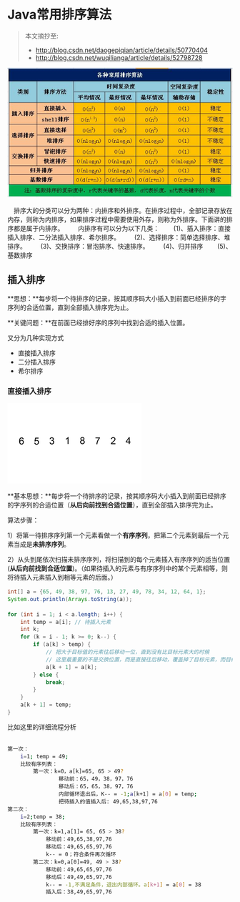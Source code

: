 # Java常用排序算法

> 本文摘抄至: 
> * http://blog.csdn.net/daogepiqian/article/details/50770404 
> * http://blog.csdn.net/wuqilianga/article/details/52798728

![](/assets/java_height_base/21457204_1326898064RUxx.jpg)

　排序大的分类可以分为两种：内排序和外排序。在排序过程中，全部记录存放在内存，则称为内排序，如果排序过程中需要使用外存，则称为外排序。下面讲的排序都是属于内排序。
　　内排序有可以分为以下几类：
　　(1)、插入排序：直接插入排序、二分法插入排序、希尔排序。
　　(2)、选择排序：简单选择排序、堆排序。
　　(3)、交换排序：冒泡排序、快速排序。
　　(4)、归并排序
　　(5)、基数排序

## 插入排序
**思想：**每步将一个待排序的记录，按其顺序码大小插入到前面已经排序的字序列的合适位置，直到全部插入排序完为止。

**关键问题：**在前面已经排好序的序列中找到合适的插入位置。

又分为几种实现方式

* 直接插入排序
* 二分插入排序
* 希尔排序

### 直接插入排序

![](/assets/java_height_base/1432702216165801.gif)

**基本思想：**每步将一个待排序的记录，按其顺序码大小插入到前面已经排序的字序列的合适位置（**从后向前找到合适位置**），直到全部插入排序完为止。

算法步骤：

1）将第一待排序序列第一个元素看做一个**有序序列**，把第二个元素到最后一个元素当成是**未排序序列**。

2）从头到尾依次扫描未排序序列，将扫描到的每个元素插入有序序列的适当位置(**从后向前找到合适位置**)。（如果待插入的元素与有序序列中的某个元素相等，则将待插入元素插入到相等元素的后面。）


```java
int[] a = {65, 49, 38, 97, 76, 13, 27, 49, 78, 34, 12, 64, 1};
System.out.println(Arrays.toString(a));

for (int i = 1; i < a.length; i++) {
    int temp = a[i]; // 待插入元素
    int k;
    for (k = i - 1; k >= 0; k--) {
        if (a[k] > temp) {
            // 把大于目标值的元素往后移动一位，直到没有比目标元素大的时候
            // 这里最重要的不是交换位置，而是直接往后移动，覆盖掉了目标元素，而目标元素存储在第3个变量中
            a[k + 1] = a[k]; 
        } else {
            break;
        }
    }
    a[k + 1] = temp;
}
```
比如这里的详细流程分析

```bash

第一次：
	i=1; temp = 49;
	比较有序列表：
		第一次：k=0，a[k]=65, 65 > 49? 
				移动前：65，49，38，97，76
				移动后：65，65，38，97，76
				内部循环退出后，K-- = -1;a[k+1] = a[0] = temp;
				把待插入的值插入后: 49,65,38,97,76
第二次：
	i=2;temp = 38;
	比较有序列表：
		第一次：k=1,a[1]= 65, 65 > 38?
			移动前：49,65,38,97,76
			移动后：49,65,65,97,76
			k-- = 0；符合条件再次循环
		第二次：k=0,a[0]=49, 49 > 38?
			移动前：49,65,65,97,76
			移动后：49,49,65,97,76
			k-- = -1,不满足条件，退出内部循环。a[k+1] = a[0] = 38
			插入后：38,49,65,97,76
```